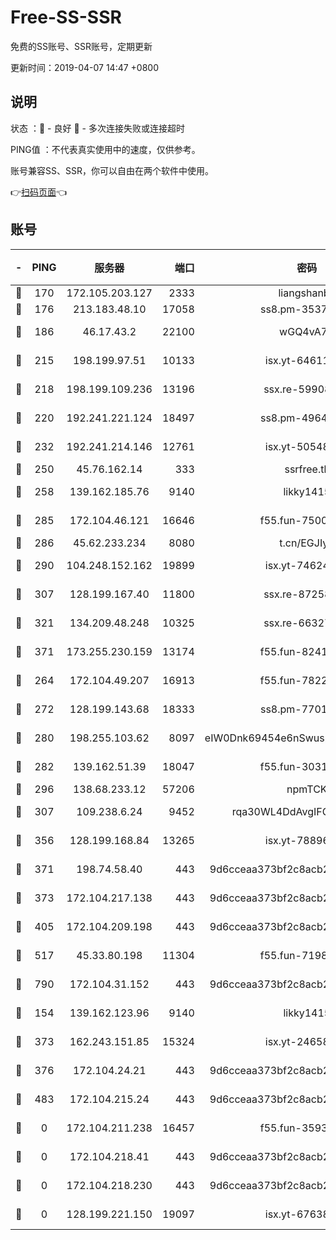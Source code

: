 # Free-SS-SSR

免费的SS账号、SSR账号，定期更新

更新时间：2019-04-07 14:47 +0800

## 说明

状态     ：🙂 - 良好 🙁 - 多次连接失败或连接超时

PING值   ：不代表真实使用中的速度，仅供参考。

账号兼容SS、SSR，你可以自由在两个软件中使用。

👉[扫码页面](https://liesauer.github.io/Free-SS-SSR/)👈

## 账号

|-|PING|服务器|端口|密码|加密方式|区域|
|:----:|:----:|:-----:|-----:|:----:|:----:|:----:|
|🙂|170|172.105.203.127|2333|liangshanbo|chacha20|JP|
|🙂|176|213.183.48.10|17058|ss8.pm-35372165|rc4-md5|RU|
|🙂|186|46.17.43.2|22100|wGQ4vA7D|aes-256-gcm|RU|
|🙂|215|198.199.97.51|10133|isx.yt-64611548|aes-256-cfb|US|
|🙂|218|198.199.109.236|13196|ssx.re-59908217|aes-256-cfb|US|
|🙂|220|192.241.221.124|18497|ss8.pm-49648678|aes-256-cfb|US|
|🙂|232|192.241.214.146|12761|isx.yt-50548426|aes-256-cfb|US|
|🙂|250|45.76.162.14|333|ssrfree.tk|rc4|SG|
|🙂|258|139.162.185.76|9140|likky1415|aes-256-cfb|DE|
|🙂|285|172.104.46.121|16646|f55.fun-75001802|aes-256-cfb|SG|
|🙂|286|45.62.233.234|8080|t.cn/EGJIyrl|rc4-md5|CA|
|🙂|290|104.248.152.162|19899|isx.yt-74624394|aes-256-cfb|SG|
|🙂|307|128.199.167.40|11800|ssx.re-87258490|aes-256-cfb|SG|
|🙂|321|134.209.48.248|10325|ssx.re-66327199|aes-256-cfb|US|
|🙂|371|173.255.230.159|13174|f55.fun-82418787|aes-256-cfb|US|
|🙂|264|172.104.49.207|16913|f55.fun-78222028|aes-256-cfb|SG|
|🙂|272|128.199.143.68|18333|ss8.pm-77013643|aes-256-cfb|SG|
|🙂|280|198.255.103.62|8097|eIW0Dnk69454e6nSwuspv9DmS201tQ0D|aes-256-cfb|US|
|🙂|282|139.162.51.39|18047|f55.fun-30318909|aes-256-cfb|SG|
|🙂|296|138.68.233.12|57206|npmTCK|rc4-md5|US|
|🙂|307|109.238.6.24|9452|rqa30WL4DdAvgIFG6Fs3znzTa|aes-256-cfb|FR|
|🙂|356|128.199.168.84|13265|isx.yt-78896827|aes-256-cfb|SG|
|🙂|371|198.74.58.40|443|9d6cceaa373bf2c8acb22e60b6a58be6|aes-256-cfb|US|
|🙂|373|172.104.217.138|443|9d6cceaa373bf2c8acb22e60b6a58be6|aes-256-cfb|US|
|🙂|405|172.104.209.198|443|9d6cceaa373bf2c8acb22e60b6a58be6|aes-256-cfb|US|
|🙂|517|45.33.80.198|11304|f55.fun-71989148|aes-256-cfb|US|
|🙂|790|172.104.31.152|443|9d6cceaa373bf2c8acb22e60b6a58be6|aes-256-cfb|US|
|🙁|154|139.162.123.96|9140|likky1415|aes-256-cfb|JP|
|🙁|373|162.243.151.85|15324|isx.yt-24658995|aes-256-cfb|US|
|🙁|376|172.104.24.21|443|9d6cceaa373bf2c8acb22e60b6a58be6|aes-256-cfb|US|
|🙁|483|172.104.215.24|443|9d6cceaa373bf2c8acb22e60b6a58be6|aes-256-cfb|US|
|🙁|0|172.104.211.238|16457|f55.fun-35934651|aes-256-cfb|US|
|🙁|0|172.104.218.41|443|9d6cceaa373bf2c8acb22e60b6a58be6|aes-256-cfb|US|
|🙁|0|172.104.218.230|443|9d6cceaa373bf2c8acb22e60b6a58be6|aes-256-cfb|US|
|🙁|0|128.199.221.150|19097|isx.yt-67638887|aes-256-cfb|SG|

